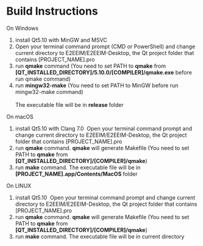 # Build Instructions
  On Windows
  1. install Qt5.10 with MinGW and MSVC 
  2. Open your terminal command prompt (CMD or PowerShell) and change current directory to E2EEIM/E2EEIM-Desktop, the Qt project folder that contains [PROJECT_NAME].pro
  3. run <b>qmake</B> command (You need to set PATH to <b>qmake</b> from <b>[QT_INSTALLED_DIRECTORY]/5.10.0/[COMPILER]/qmake.exe</b> before run qmake command)
  4. run <b>mingw32-make</b> (You need to set PATH to MinGW before run mingw32-make command)
<br><br>The executable file will be in <b> release </b> folder

On macOS
  1. install Qt5.10 with Clang 7.0
  Open your terminal command prompt and change current directory to E2EEIM/E2EEIM-Desktop, the Qt project folder that contains [PROJECT_NAME].pro
  2. run <b>qmake</b> command. <b>qmake</b> will generate Makefile (You need to set PATH to <b>qmake</b> from <b>[QT_INSTALLED_DIRECTORY]/[COMPILER]/qmake</b>)
  3. run <b>make</b> command.
  The executable file will be in <b> [PROJECT_NAME].app/Contents/MacOS </b> folder

On LINUX
1. install Qt5.10
  Open your terminal command prompt and change current directory to E2EEIM/E2EEIM-Desktop, the Qt project folder that contains [PROJECT_NAME].pro
  2. run <b>qmake</b> command. <b>qmake</b> will generate Makefile (You need to set PATH to <b>qmake</b> from <b>[QT_INSTALLED_DIRECTORY]/[COMPILER]/qmake</b>)
  3. run <b>make</b> command.
  The executable file will be in current directory
